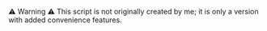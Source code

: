 ⚠️ Warning ⚠️
This script is not originally created by me; it is only a version with added convenience features.
